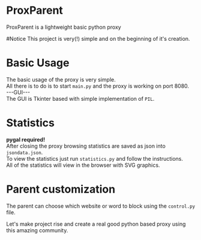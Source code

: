 # ProxParent
ProxParent is a lightweight basic python proxy

#Notice
This project is very(!) simple and on the beginning of it's creation.

# Basic Usage
The basic usage of the proxy is very simple.<br>
All there is to do is to start `main.py` and the proxy is working on port 8080.<br>
---GUI---<br>
The GUI is Tkinter based with simple implementation of `PIL`.

# Statistics
<b>pygal required!</b><br>
After closing the proxy browsing statistics are saved as json into `jsondata.json`.<br>
To view the statistics just run `statistics.py` and follow the instructions.<br>
All of the statistics will view in the browser with SVG graphics.

# Parent customization
The parent can choose which website or word to block using the `control.py` file.

Let's make project rise and create a real good python based proxy using this amazing community.
